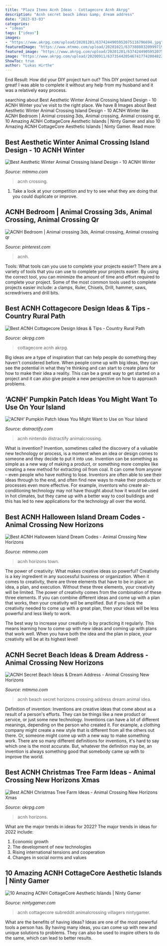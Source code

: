 ```yaml
---
title: "Plaza Items Acnh Ideas - Cottagecore Acnh Akrpg"
description: "Acnh secret beach ideas &amp; dream address"
date: "2023-03-03"
categories:
- "ideas"
tags: ["ideas"]
images:
- "https://www.akrpg.com/upload/20201201/6374244905952075116796694.jpg"
featuredImage: "https://www.mtmmo.com/upload/20201021/6373888832099971925724499.jpg"
featured_image: "https://www.akrpg.com/upload/20201201/6374244905952075116796694.jpg"
image: "https://www.akrpg.com/upload/20200911/6373544205467417742004822.jpg"
ShowToc: true
author: "Lukas Hirthe"
---
```



End Result: How did your DIY project turn out?
This DIY project turned out great! I was able to complete it without any help from my husband and it was a relatively easy process.

	

		
searching about Best Aesthetic Winter Animal Crossing Island Design - 10 ACNH Winter you've visit to the right place. We have 8 Images about Best Aesthetic Winter Animal Crossing Island Design - 10 ACNH Winter like ACNH Bedroom | Animal crossing 3ds, Animal crossing, Animal crossing qr, 10 Amazing ACNH CottageCore Aesthetic Islands | Ninty Gamer and also 10 Amazing ACNH CottageCore Aesthetic Islands | Ninty Gamer. Read more:
		
    
## Best Aesthetic Winter Animal Crossing Island Design - 10 ACNH Winter

<img loading=lazy src="https://www.mtmmo.com/upload/20201120/6374146962683000787081311.png" onerror="this.onerror=null;this.src='https://tse2.mm.bing.net/th?id=OIP.RZUNKRvfDgAfdCbrq3okVgHaDp&amp;pid=15.1';" alt="Best Aesthetic Winter Animal Crossing Island Design - 10 ACNH Winter">

_Source: mtmmo.com_

>acnh crossing. 

	

1. Take a look at your competition and try to see what they are doing that you could duplicate or improve.

    
## ACNH Bedroom | Animal Crossing 3ds, Animal Crossing, Animal Crossing Qr

<img loading=lazy src="https://i.pinimg.com/736x/a9/3d/28/a93d286c1352f7725997a5d1681a703f.jpg" onerror="this.onerror=null;this.src='https://tse1.mm.bing.net/th?id=OIP.ZB8kxV4iAlQ7Jq9rilOrggHaEF&amp;pid=15.1';" alt="ACNH Bedroom | Animal crossing 3ds, Animal crossing, Animal crossing qr">

_Source: pinterest.com_

>acnh. 

	

Tools: What tools can you use to complete your projects easier?
There are a variety of tools that you can use to complete your projects easier. By using the correct tool, you can minimize the amount of time and effort required to complete your project. Some of the most common tools used to complete projects easier include: a clamps, Ruler, Chisels, Drill, hammer, saws, screwdrivers and drill bits.

    
## Best ACNH Cottagecore Design Ideas &amp; Tips - Country Rural Path

<img loading=lazy src="https://www.akrpg.com/upload/20200911/6373544205467417742004822.jpg" onerror="this.onerror=null;this.src='https://tse2.mm.bing.net/th?id=OIP.CTrof_wJB09XcOW2xWORzQHaEK&amp;pid=15.1';" alt="Best ACNH Cottagecore Design Ideas &amp; Tips - Country Rural Path">

_Source: akrpg.com_

>cottagecore acnh akrpg. 

	

Big ideas are a type of inspiration that can help people do something they haven't considered before. When people come up with big ideas, they can see the potential in what they're thinking and can start to create plans for how to make their idea a reality. This can be a great way to get started on a project and it can also give people a new perspective on how to approach problems.

    
## ‘ACNH’ Pumpkin Patch Ideas You Might Want To Use On Your Island

<img loading=lazy src="https://media.distractify.com/brand-img/0zrG-xlU6/1600x838/acnh-pumpkin-patch-ideas-spooky-1601665485291.jpg" onerror="this.onerror=null;this.src='https://tse2.mm.bing.net/th?id=OIP._dVPCCan6qbUrJt4gU74PgHaD4&amp;pid=15.1';" alt="‘ACNH’ Pumpkin Patch Ideas You Might Want to Use on Your Island">

_Source: distractify.com_

>acnh nintendo distractify animalcrossing. 

	

What is invention?
Invention, sometimes called the discovery of a valuable new technology or process, is a moment when an idea or design comes to someone and they decide to put it into use. Invention can be something as simple as a new way of making a product, or something more complex like creating a new method for extracting oil from coal. It can come from anyone – even people who have nothing to lose. Inventors are often able to see their ideas through to the end, and often find new ways to make their products or processes even more effective. For example, inventors who create air-conditioning technology may not have thought about how it would be used in hot climates, but they came up with a better way to cool buildings and this has led to new applications for the technology all over the world.

    
## Best ACNH Halloween Island Dream Codes - Animal Crossing New Horizons

<img loading=lazy src="https://www.mtmmo.com/upload/20201021/6373888832099971925724499.jpg" onerror="this.onerror=null;this.src='https://tse2.mm.bing.net/th?id=OIP.sM2IQCTMYJ5xkZldymhBfgHaEK&amp;pid=15.1';" alt="Best ACNH Halloween Island Dream Codes - Animal Crossing New Horizons">

_Source: mtmmo.com_

>acnh horizons town. 

	

The power of creativity: What makes creative ideas so powerful?
Creativity is a key ingredient in any successful business or organization. When it comes to creativity, there are three elements that have to be in place: an idea, a plan, and execution. Without these three elements, your creativity will be limited. 
The power of creativity comes from the combination of these three elements. If you can combine different ideas and come up with a plan that works, then your creativity will be amplified. But if you lack the creativity needed to come up with a great plan, then your ideas will be less powerful and less likely to work. 

The best way to increase your creativity is by practicing it regularly. This means learning how to come up with new ideas and coming up with plans that work well. When you have both the idea and the plan in place, your creativity will be at its highest level!

    
## ACNH Secret Beach Ideas &amp; Dream Address - Animal Crossing New Horizons

<img loading=lazy src="https://www.mtmmo.com/upload/20210315/6375142809329570232324739.png" onerror="this.onerror=null;this.src='https://tse4.mm.bing.net/th?id=OIP.GHKzL5kD9h9xBsD6WJUKiQHaEH&amp;pid=15.1';" alt="ACNH Secret Beach Ideas &amp; Dream Address - Animal Crossing New Horizons">

_Source: mtmmo.com_

>acnh beach secret horizons crossing address dream animal idea. 

	

Definition of invention:
Inventions are creative ideas that come about as a result of a person's efforts. They can be things like a new product or service, or just some new technology. Inventions can have a lot of different meanings, depending on the person who created it. For example, a clothing company might create a new style that is different from all the others out there. Or, someone might come up with a new way to make something work. There are so many different definitions for inventions, it's hard to say which one is the most accurate. But, whatever the definition may be, an invention is always something good that somebody came up with to improve the world.

    
## Best ACNH Christmas Tree Farm Ideas - Animal Crossing New Horizons Xmas

<img loading=lazy src="https://www.akrpg.com/upload/20201201/6374244905952075116796694.jpg" onerror="this.onerror=null;this.src='https://tse4.mm.bing.net/th?id=OIP.O73o086dKEBoBosYPvsr5AHaEK&amp;pid=15.1';" alt="Best ACNH Christmas Tree Farm Ideas - Animal Crossing New Horizons Xmas">

_Source: akrpg.com_

>acnh horizons. 

	

What are the major trends in ideas for 2022?
The major trends in ideas for 2022 include: 
1. Economic growth 
2. The development of new technologies 
3. Rising international tensions and cooperation 
4. Changes in social norms and values 

    
## 10 Amazing ACNH CottageCore Aesthetic Islands | Ninty Gamer

<img loading=lazy src="https://i0.wp.com/nintygamer.com/wp-content/uploads/2020/11/acnh-cottagecore-sauna.jpg?resize=700%2C394&amp;ssl=1" onerror="this.onerror=null;this.src='https://tse1.mm.bing.net/th?id=OIP.M48dkLzqFs6LxXa6PSRnzQHaEK&amp;pid=15.1';" alt="10 Amazing ACNH CottageCore Aesthetic Islands | Ninty Gamer">

_Source: nintygamer.com_

>acnh cottagecore subreddit animalcrossing villagers nintygamer. 

	

What are the benefits of having ideas?
Ideas are one of the most powerful tools a person has. By having many ideas, you can come up with new and unique solutions to problems. They can also be used to inspire others to do the same, which can lead to better results.

